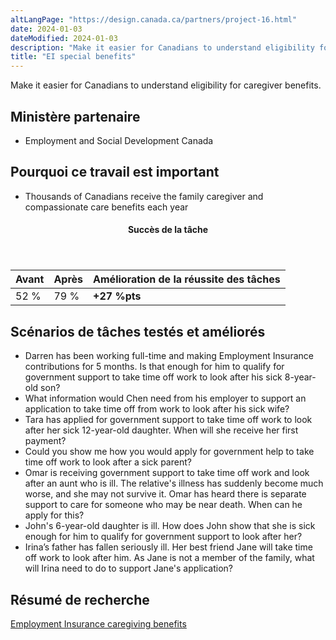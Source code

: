 ```yaml
---
altLangPage: "https://design.canada.ca/partners/project-16.html"
date: 2024-01-03
dateModified: 2024-01-03
description: "Make it easier for Canadians to understand eligibility for caregiver benefits."
title: "EI special benefits"
---
```

<p>Make it easier for Canadians to understand eligibility for caregiver benefits.</p>
<h2>Ministère partenaire</h2>
<ul>
  <li>Employment and Social Development Canada</li>
</ul>
<h2>Pourquoi ce travail est important</h2>
<ul>
  <li>Thousands of Canadians receive the family caregiver and compassionate care benefits each year</li>
</ul>
<div class="row mrgn-tp-lg mrgn-bttm-lg">
  <div class="col-md-8">
    <div class="panel panel-success">
      <header class="panel-heading">
        <h4 class="panel-title text-center">Succès de la tâche</h4>
      </header>
      <table class="table">
        <thead>
          <tr style="">
            <th scope="col" class="col-md-3">Avant</th>
            <th scope="col" class="col-md-3">Après</th>
            <th scope="col" class="col-md-6">Amélioration de la réussite des tâches</th>
          </tr>
        </thead>
        <tbody>
          <tr>
            <td class="table-smnum">52&nbsp;%</td>
            <td class="table-smnum">79&nbsp;%</td>
            <td class="table-smnum"><span class="text-success"><strong>+27&nbsp;%pts</strong></span></td>
          </tr>
        </tbody>
      </table>
    </div>
  </div>
</div>
<h2>Scénarios de tâches testés et améliorés</h2>
<ul class="lst-spcd">
  <li>Darren has been working full-time and making Employment Insurance contributions for 5 months. Is that enough for him to qualify for government support to take time off work to look after his sick 8-year-old son?</li>
  <li>What information would Chen need from his employer to support an application to take time off from work to look after his sick wife?</li>
  <li>Tara has applied for government support to take time off work to look after her sick 12-year-old daughter. When will she receive her first payment?</li>
  <li>Could you show me how you would apply for government help to take time off work to look after a sick parent?</li>
  <li>Omar is receiving government support to take time off work and look after an aunt who is ill. The relative's illness has suddenly become much worse, and she may not survive it. Omar has heard there is separate support to care for someone who may be near death. When can he apply for this?</li>
  <li>John's 6-year-old daughter is ill. How does John show that she is sick enough for him to qualify for government support to look after her?</li>
  <li>Irina’s father has fallen seriously ill. Her best friend Jane will take time off work to look after him. As Jane is not a member of the family, what will Irina need to do to support Jane's application?</li>
</ul>
<h2>Résumé de recherche</h2>
<p><a href="https://blogue.canada.ca/resumes-recherche/caregiving-research-summary.html">Employment Insurance caregiving benefits</a></p>
